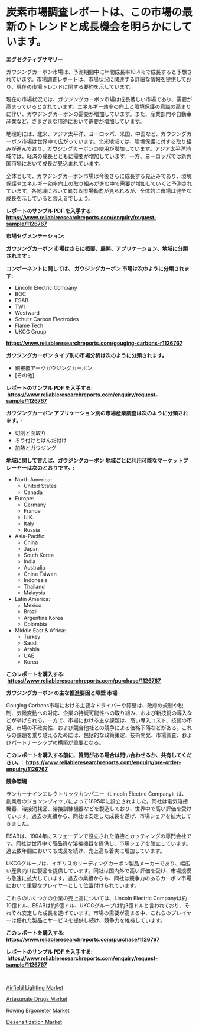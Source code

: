 <p><h1>炭素市場調査レポートは、この市場の最新のトレンドと成長機会を明らかにしています。</h1></p><p><strong>エグゼクティブサマリー</strong></p>
<p><p>ガウジングカーボン市場は、予測期間中に年間成長率10.4％で成長すると予想されています。市場調査レポートは、市場状況に関連する詳細な情報を提供しており、現在の市場トレンドに関する要約を示しています。</p><p>現在の市場状況では、ガウジングカーボン市場は成長著しい市場であり、需要が高まっているとされています。エネルギー効率の向上と環境保護の意識の高まりに伴い、ガウジングカーボンの需要が増加しています。また、産業部門や自動車産業など、さまざまな用途において需要が増加しています。</p><p>地理的には、北米、アジア太平洋、ヨーロッパ、米国、中国など、ガウジングカーボン市場は世界中で広がっています。北米地域では、環境保護に対する取り組みが進んでおり、ガウジングカーボンの使用が増加しています。アジア太平洋地域では、経済の成長とともに需要が増加しています。一方、ヨーロッパでは新興国市場において成長が見込まれています。</p><p>全体として、ガウジングカーボン市場は今後さらに成長する見込みであり、環境保護やエネルギー効率向上の取り組みが進む中で需要が増加していくと予測されています。各地域において異なる市場動向が見られるが、全体的に市場は健全な成長を示していると言えるでしょう。</p></p>
<p><strong>レポートのサンプル PDF を入手する: <a href="https://www.reliableresearchreports.com/enquiry/request-sample/1126767">https://www.reliableresearchreports.com/enquiry/request-sample/1126767</a></strong></p>
<p><strong>市場セグメンテーション:</strong></p>
<p><strong> ガウジングカーボン 市場はさらに概要、展開、アプリケーション、地域に分類されます :</strong></p>
<p><strong>コンポーネントに関しては、 ガウジングカーボン 市場は次のように分類されます: &nbsp;</strong></p>
<p><ul><li>Lincoln Electric Company</li><li>BOC</li><li>ESAB</li><li>TWI</li><li>Westward</li><li>Schutz Carbon Electrodes</li><li>Flame Tech</li><li>UKCG Group</li></ul></p>
<p><strong><a href="https://www.reliableresearchreports.com/gouging-carbons-r1126767">https://www.reliableresearchreports.com/gouging-carbons-r1126767</a></strong></p>
<p><strong> ガウジングカーボン タイプ別の市場分析は次のように分類されます。:</strong></p>
<p><ul><li>銅被覆アークガウジングカーボン</li><li>[その他]</li></ul></p>
<p><strong>レポートのサンプル PDF を入手する: &nbsp;<a href="https://www.reliableresearchreports.com/enquiry/request-sample/1126767">https://www.reliableresearchreports.com/enquiry/request-sample/1126767</a></strong></p>
<p><strong> ガウジングカーボン アプリケーション別の市場産業調査は次のように分類されます。:</strong></p>
<p><ul><li>切削と面取り</li><li>ろう付けとはんだ付け</li><li>加熱とガウジング</li></ul></p>
<p><strong>地域に関して言えば、ガウジングカーボン 地域ごとに利用可能なマーケットプレーヤーは次のとおりです。:</strong></p>
<p><ul>
    <li>
        North America:
        <ul>
            <li>United States</li>
            <li>Canada</li>
        </ul>
    </li>
    <li>
        Europe:
        <ul>
            <li>Germany</li>
            <li>France</li>
            <li>U.K.</li>
            <li>Italy</li>
            <li>Russia</li>
        </ul>
    </li>
    <li>
        Asia-Pacific:
        <ul>
            <li>China</li>
            <li>Japan</li>
            <li>South Korea</li>
            <li>India</li>
            <li>Australia</li>
            <li>China Taiwan</li>
            <li>Indonesia</li>
            <li>Thailand</li>
            <li>Malaysia</li>
        </ul>
    </li>
    <li>
        Latin America:
        <ul>
            <li>Mexico</li>
            <li>Brazil</li>
            <li>Argentina Korea</li>
            <li>Colombia</li>
        </ul>
    </li>
    <li>
        Middle East & Africa:
        <ul>
            <li>Turkey</li>
            <li>Saudi</li>
            <li>Arabia</li>
            <li>UAE</li>
            <li>Korea</li>
        </ul>
    </li>
    </ul></p>
<p><strong>このレポートを購入する: &nbsp;<a href="https://www.reliableresearchreports.com/purchase/1126767">https://www.reliableresearchreports.com/purchase/1126767</a></strong></p>
<p><strong>ガウジングカーボン の主な推進要因と障壁 市場</strong></p>
<p><p>Gouging Carbons市場における主要なドライバーや障壁は、政府の規制や税制、気候変動への対応、企業の持続可能性への取り組み、および新技術の導入などが挙げられる。一方で、市場における主な課題は、高い導入コスト、技術の不足、市場の不確実性、および競合他社との競争による価格下落などがある。これらの課題を乗り越えるためには、包括的な政策策定、技術開発、市場調査、およびパートナーシップの構築が重要となる。</p></p>
<p><strong>このレポートを購入する前に、質問がある場合は問い合わせるか、共有してください。:&nbsp; <a href="https://www.reliableresearchreports.com/enquiry/pre-order-enquiry/1126767">https://www.reliableresearchreports.com/enquiry/pre-order-enquiry/1126767</a></strong></p>
<p><strong>競争環境</strong></p>
<p><p>ランカーナインエレクトリックカンパニー（Lincoln Electric Company）は、創業者のジョンシヴィップによって1895年に設立されました。同社は電気溶接機器、溶接消耗品、溶接訓練機器などを製造しており、世界中で高い評価を受けています。過去の実績から、同社は安定した成長を遂げ、市場シェアを拡大してきました。</p><p>ESABは、1904年にスウェーデンで設立された溶接とカッティングの専門会社です。同社は世界中で高品質な溶接機器を提供し、市場シェアを確立しています。過去数年間においても成長を続け、売上高も着実に増加しています。</p><p>UKCGグループは、イギリスのリーディングカーボン製品メーカーであり、幅広い産業向けに製品を提供しています。同社は国内外で高い評価を受け、市場規模も急速に拡大しています。過去の業績からも、同社は競争力のあるカーボン市場において重要なプレイヤーとして位置付けられています。</p><p>これらのいくつかの企業の売上高については、Lincoln Electric Companyは約10億ドル、ESABは約5億ドル、UKCGグループは約3億ドルと言われており、それぞれ安定した成長を遂げています。市場の需要が高まる中、これらのプレイヤーは優れた製品とサービスを提供し続け、競争力を維持しています。</p></p>
<p><strong>このレポートを購入する: &nbsp; <a href="https://www.reliableresearchreports.com/purchase/1126767">https://www.reliableresearchreports.com/purchase/1126767</a></strong></p>
<p><strong>レポートのサンプル PDF を入手する: &nbsp;<a href="https://www.reliableresearchreports.com/enquiry/request-sample/1126767">https://www.reliableresearchreports.com/enquiry/request-sample/1126767</a></strong><strong></strong></p>
<p>&nbsp;</p>
<p><p><a href="https://picayune-night-cbd.notion.site/Airfield-Lighting-Market-Comprehensive-Assessment-by-Type-Application-and-Geography-a14b59f6580b4301ace70fca45ce8fad">Airfield Lighting Market</a></p><p><a href="https://github.com/lubmix/Market-Research-Report-List-2/blob/main/artesunate-drugs-market.md">Artesunate Drugs Market</a></p><p><a href="https://view.publitas.com/reportprime-1/rowing-ergometer-market-analysis-its-cagr-market-segmentation-and-global-industry-overview/">Rowing Ergometer Market</a></p><p><a href="https://github.com/Hazelklievgspy6vdcsmu106w/Market-Research-Report-List-2/blob/main/desensitization-market.md">Desensitization Market</a></p></p>